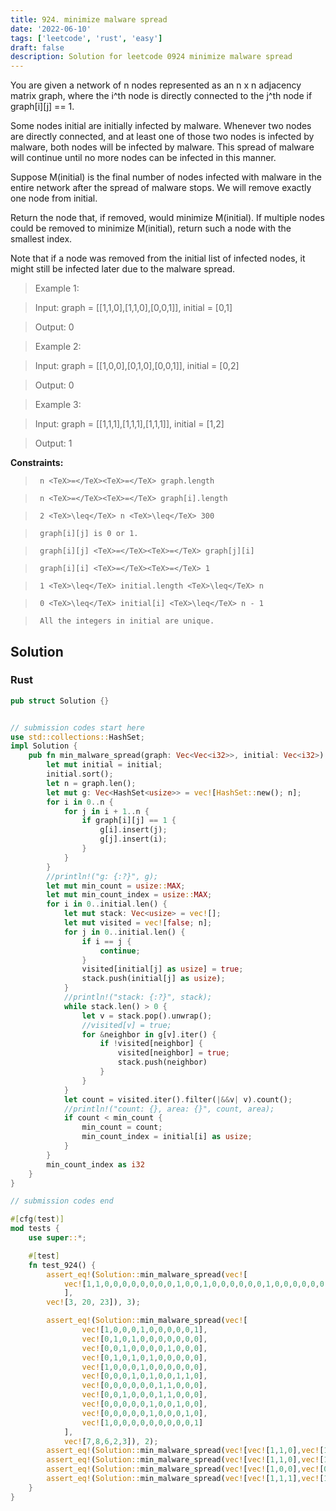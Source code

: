 ```yaml
---
title: 924. minimize malware spread
date: '2022-06-10'
tags: ['leetcode', 'rust', 'easy']
draft: false
description: Solution for leetcode 0924 minimize malware spread
---
```


 

  You are given a network of n nodes represented as an n x n adjacency matrix graph, where the i^th node is directly connected to the j^th node if graph[i][j] <TeX>=</TeX><TeX>=</TeX> 1.

  Some nodes initial are initially infected by malware. Whenever two nodes are directly connected, and at least one of those two nodes is infected by malware, both nodes will be infected by malware. This spread of malware will continue until no more nodes can be infected in this manner.

  Suppose M(initial) is the final number of nodes infected with malware in the entire network after the spread of malware stops. We will remove exactly one node from initial.

  Return the node that, if removed, would minimize M(initial). If multiple nodes could be removed to minimize M(initial), return such a node with the smallest index.

  Note that if a node was removed from the initial list of infected nodes, it might still be infected later due to the malware spread.

   

 >   Example 1:

 >   Input: graph <TeX>=</TeX> [[1,1,0],[1,1,0],[0,0,1]], initial <TeX>=</TeX> [0,1]

 >   Output: 0

 >   Example 2:

 >   Input: graph <TeX>=</TeX> [[1,0,0],[0,1,0],[0,0,1]], initial <TeX>=</TeX> [0,2]

 >   Output: 0

 >   Example 3:

 >   Input: graph <TeX>=</TeX> [[1,1,1],[1,1,1],[1,1,1]], initial <TeX>=</TeX> [1,2]

 >   Output: 1

   

  **Constraints:**

  

 >   	n <TeX>=</TeX><TeX>=</TeX> graph.length

 >   	n <TeX>=</TeX><TeX>=</TeX> graph[i].length

 >   	2 <TeX>\leq</TeX> n <TeX>\leq</TeX> 300

 >   	graph[i][j] is 0 or 1.

 >   	graph[i][j] <TeX>=</TeX><TeX>=</TeX> graph[j][i]

 >   	graph[i][i] <TeX>=</TeX><TeX>=</TeX> 1

 >   	1 <TeX>\leq</TeX> initial.length <TeX>\leq</TeX> n

 >   	0 <TeX>\leq</TeX> initial[i] <TeX>\leq</TeX> n - 1

 >   	All the integers in initial are unique.


## Solution
### Rust
```rust
pub struct Solution {}


// submission codes start here
use std::collections::HashSet;
impl Solution {
    pub fn min_malware_spread(graph: Vec<Vec<i32>>, initial: Vec<i32>) -> i32 {
        let mut initial = initial;
        initial.sort();
        let n = graph.len();
        let mut g: Vec<HashSet<usize>> = vec![HashSet::new(); n];
        for i in 0..n {
            for j in i + 1..n {
                if graph[i][j] == 1 {
                    g[i].insert(j);
                    g[j].insert(i);
                }
            }
        }
        //println!("g: {:?}", g);
        let mut min_count = usize::MAX;
        let mut min_count_index = usize::MAX;
        for i in 0..initial.len() {
            let mut stack: Vec<usize> = vec![];
            let mut visited = vec![false; n];
            for j in 0..initial.len() {
                if i == j {
                    continue;
                }
                visited[initial[j] as usize] = true;
                stack.push(initial[j] as usize);
            }
            //println!("stack: {:?}", stack);
            while stack.len() > 0 {
                let v = stack.pop().unwrap();
                //visited[v] = true;
                for &neighbor in g[v].iter() {
                    if !visited[neighbor] {
                        visited[neighbor] = true;
                        stack.push(neighbor)
                    }
                }
            }
            let count = visited.iter().filter(|&&v| v).count();
            //println!("count: {}, area: {}", count, area);
            if count < min_count {
                min_count = count;
                min_count_index = initial[i] as usize;
            }
        }
        min_count_index as i32
    }
}

// submission codes end

#[cfg(test)]
mod tests {
    use super::*;

    #[test]
    fn test_924() {
        assert_eq!(Solution::min_malware_spread(vec![
            vec![1,1,0,0,0,0,0,0,0,0,1,0,0,1,0,0,0,0,0,0,1,0,0,0,0,0,0,0,0,0],vec![1,1,1,0,0,0,0,0,1,0,0,1,0,0,0,0,1,1,0,0,0,0,0,0,0,0,0,1,0,0],vec![0,1,1,1,1,0,1,0,1,1,1,0,0,0,0,0,0,0,0,0,1,0,0,0,0,0,0,0,0,0],vec![0,0,1,1,1,1,0,0,0,1,0,0,0,0,0,1,0,0,0,0,0,0,0,0,0,1,0,0,0,0],vec![0,0,1,1,1,0,0,0,0,0,0,0,0,0,0,0,0,0,1,0,0,0,0,0,1,0,0,0,0,0],vec![0,0,0,1,0,1,1,0,0,0,0,0,1,0,0,0,0,1,1,0,0,1,0,0,0,1,0,0,0,1],vec![0,0,1,0,0,1,1,0,0,1,0,1,0,1,1,1,1,0,0,0,0,0,1,0,0,0,0,0,0,1],vec![0,0,0,0,0,0,0,1,0,0,0,0,0,0,0,0,0,0,0,1,0,0,0,1,0,1,0,0,1,0],vec![0,1,1,0,0,0,0,0,1,0,0,0,1,1,0,0,0,0,0,0,0,0,1,0,0,1,1,0,1,0],vec![0,0,1,1,0,0,1,0,0,1,0,1,0,0,1,0,0,0,0,0,0,0,0,0,0,0,0,0,1,1],vec![1,0,1,0,0,0,0,0,0,0,1,0,1,0,0,0,0,0,0,0,0,1,0,0,0,0,0,0,0,0],vec![0,1,0,0,0,0,1,0,0,1,0,1,0,0,0,0,0,0,0,0,0,1,0,0,0,1,0,0,0,0],vec![0,0,0,0,0,1,0,0,1,0,1,0,1,0,0,0,0,0,0,0,0,0,0,0,0,0,0,0,0,1],vec![1,0,0,0,0,0,1,0,1,0,0,0,0,1,0,0,0,0,0,0,0,0,0,0,0,1,0,0,1,1],vec![0,0,0,0,0,0,1,0,0,1,0,0,0,0,1,0,0,0,0,0,0,0,0,0,0,0,0,1,1,0],vec![0,0,0,1,0,0,1,0,0,0,0,0,0,0,0,1,1,0,0,1,0,0,0,0,0,0,0,0,1,0],vec![0,1,0,0,0,0,1,0,0,0,0,0,0,0,0,1,1,0,0,0,1,0,0,0,0,0,1,0,0,0],vec![0,1,0,0,0,1,0,0,0,0,0,0,0,0,0,0,0,1,0,0,0,0,1,0,0,0,1,0,0,0],vec![0,0,0,0,1,1,0,0,0,0,0,0,0,0,0,0,0,0,1,0,0,0,0,0,0,0,0,0,0,0],vec![0,0,0,0,0,0,0,1,0,0,0,0,0,0,0,1,0,0,0,1,0,0,1,0,0,0,0,0,0,0],vec![1,0,1,0,0,0,0,0,0,0,0,0,0,0,0,0,1,0,0,0,1,0,0,0,0,0,0,0,0,0],vec![0,0,0,0,0,1,0,0,0,0,1,1,0,0,0,0,0,0,0,0,0,1,0,1,0,0,0,0,0,0],vec![0,0,0,0,0,0,1,0,1,0,0,0,0,0,0,0,0,1,0,1,0,0,1,0,0,0,0,0,0,0],vec![0,0,0,0,0,0,0,1,0,0,0,0,0,0,0,0,0,0,0,0,0,1,0,1,1,0,0,0,0,0],vec![0,0,0,0,1,0,0,0,0,0,0,0,0,0,0,0,0,0,0,0,0,0,0,1,1,0,0,0,1,1],vec![0,0,0,1,0,1,0,1,1,0,0,1,0,1,0,0,0,0,0,0,0,0,0,0,0,1,0,0,0,1],vec![0,0,0,0,0,0,0,0,1,0,0,0,0,0,0,0,1,1,0,0,0,0,0,0,0,0,1,0,0,0],vec![0,1,0,0,0,0,0,0,0,0,0,0,0,0,1,0,0,0,0,0,0,0,0,0,0,0,0,1,1,0],vec![0,0,0,0,0,0,0,1,1,1,0,0,0,1,1,1,0,0,0,0,0,0,0,0,1,0,0,1,1,0],vec![0,0,0,0,0,1,1,0,0,1,0,0,1,1,0,0,0,0,0,0,0,0,0,0,1,1,0,0,0,1]
            ], 
        vec![3, 20, 23]), 3);

        assert_eq!(Solution::min_malware_spread(vec![
                vec![1,0,0,0,1,0,0,0,0,0,1],
                vec![0,1,0,1,0,0,0,0,0,0,0],
                vec![0,0,1,0,0,0,0,1,0,0,0],
                vec![0,1,0,1,0,1,0,0,0,0,0],
                vec![1,0,0,0,1,0,0,0,0,0,0],
                vec![0,0,0,1,0,1,0,0,1,1,0],
                vec![0,0,0,0,0,0,1,1,0,0,0],
                vec![0,0,1,0,0,0,1,1,0,0,0],
                vec![0,0,0,0,0,1,0,0,1,0,0],
                vec![0,0,0,0,0,1,0,0,0,1,0],
                vec![1,0,0,0,0,0,0,0,0,0,1]
            ], 
            vec![7,8,6,2,3]), 2);
        assert_eq!(Solution::min_malware_spread(vec![vec![1,1,0],vec![1,1,0],vec![0,0,1]], vec![0,1,2]), 2);
        assert_eq!(Solution::min_malware_spread(vec![vec![1,1,0],vec![1,1,0],vec![0,0,1]], vec![0,1]), 0);
        assert_eq!(Solution::min_malware_spread(vec![vec![1,0,0],vec![0,1,0],vec![0,0,1]], vec![0,2]), 0);
        assert_eq!(Solution::min_malware_spread(vec![vec![1,1,1],vec![1,1,1],vec![1,1,1]], vec![1,2]), 1);
    }
}

```
